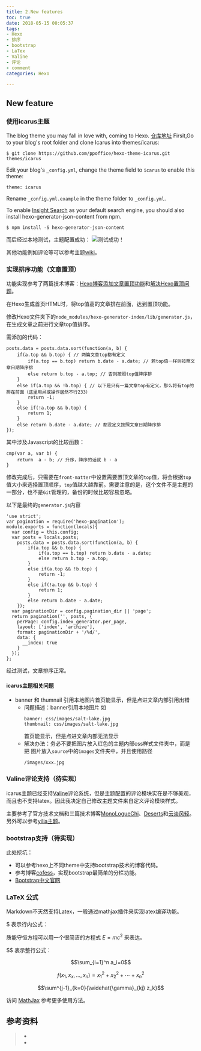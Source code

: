 ```yaml
---
title: 2.New features
toc: true
date: 2018-05-15 00:05:37
tags:
- Hexo
- 排序
- bootstrap
- LaTex
- Valine
- 评论
- comment
categories: Hexo

---
```

## New feature

### 使用icarus主题
The blog theme you may fall in love with, coming to Hexo. [仓库地址](https://github.com/ppoffice/hexo-theme-icarus)
Firsit,Go to your blog's root folder and clone Icarus into themes/icarus:
```
$ git clone https://github.com/ppoffice/hexo-theme-icarus.git themes/icarus
```
Edit your blog's `_config.yml`, change the theme field to `icarus` to enable this theme:
```
theme: icarus
```
Rename `_config.yml.example` in the theme folder to `_config.yml`.

To enable [Insight Search](https://github.com/ppoffice/hexo-theme-icarus/wiki/Search#insight-search) as your default search engine, you should also install hexo-generator-json-content from npm.
```
$ npm install -S hexo-generator-json-content
```
而后经过本地测试，主题配置成功：
![测试成功！](icarus1.JPG)

其他功能例如评论等可以参考主题[wiki](https://github.com/ppoffice/hexo-theme-icarus/wiki)。

### 实现排序功能（文章置顶）
功能实现参考了两篇技术博客：[Hexo博客添加文章置顶功能](https://sobaigu.com/hexo-post-stick-to-top.html)和[解决Hexo置顶问题](http://www.netcan666.com/2015/11/22/%E8%A7%A3%E5%86%B3Hexo%E7%BD%AE%E9%A1%B6%E9%97%AE%E9%A2%98/)。

在Hexo生成首页HTML时，将top值高的文章排在前面，达到置顶功能。

修改Hexo文件夹下的`node_modules/hexo-generator-index/lib/generator.js`，在生成文章之前进行文章top值排序。

需添加的代码：

```
posts.data = posts.data.sort(function(a, b) {
    if(a.top && b.top) { // 两篇文章top都有定义
        if(a.top == b.top) return b.date - a.date; // 若top值一样则按照文章日期降序排
        else return b.top - a.top; // 否则按照top值降序排
    }
    else if(a.top && !b.top) { // 以下是只有一篇文章top有定义，那么将有top的排在前面（这里用异或操作居然不行233）
        return -1;
    }
    else if(!a.top && b.top) {
        return 1;
    }
    else return b.date - a.date; // 都没定义按照文章日期降序排
});
```
其中涉及Javascript的比较函数：
```
cmp(var a, var b) {
    return  a - b; // 升序，降序的话就 b - a
}
```
修改完成后，只需要在`front-matter`中设置需要置顶文章的`top`值，将会根据`top`值大小来选择置顶顺序，`top`值越大越靠前。需要注意的是，这个文件不是主题的一部分，也不是`Git`管理的，备份的时候比较容易忽略。

以下是最终的`generator.js`内容

```
'use strict';
var pagination = require('hexo-pagination');
module.exports = function(locals){
  var config = this.config;
  var posts = locals.posts;
    posts.data = posts.data.sort(function(a, b) {
        if(a.top && b.top) {
            if(a.top == b.top) return b.date - a.date;
            else return b.top - a.top;
        }
        else if(a.top && !b.top) {
            return -1;
        }
        else if(!a.top && b.top) {
            return 1;
        }
        else return b.date - a.date;
    });
  var paginationDir = config.pagination_dir || 'page';
  return pagination('', posts, {
    perPage: config.index_generator.per_page,
    layout: ['index', 'archive'],
    format: paginationDir + '/%d/',
    data: {
      __index: true
    }
  });
};
```
经过测试，文章排序正常。

#### icarus主题相关问题

* banner 和 thumnail 引用本地图片首页能显示，但是点进文章内部引用出错
  * 问题描述：banner引用本地图片 如
    ```
    banner: css/images/salt-lake.jpg
    thumbnail: css/images/salt-lake.jpg
    ```
    首页能显示，但是点进文章内部无法显示
  * 解决办法：务必不要把图片放入红色的主题内部css样式文件夹中，而是把 图片放入`source`中的`images`文件夹中，并且使用路径
    ```
    /images/xxx.jpg
    ```
### Valine评论支持（待实现）

icarus主题已经支持[Valine](https://valine.js.org/)评论系统，但是主题配置的评论模块实在是不够美观，而且也不支持latex。因此我决定自己修改主题文件来自定义评论模块样式。

主要参考了官方技术文档和三篇技术博客[MonoLogueChi](https://www.xxwhite.com/2017/Valine.html)、[Deserts](https://panjunwen.com/diy-a-comment-system/)和[云淡风轻](https://ioliu.cn/2017/add-valine-comments-to-your-blog/)。另外可以参考[yilia主题](https://github.com/litten/hexo-theme-yilia/pull/646)。

### bootstrap支持（待实现）
此处挖坑：
* 可以参考hexo上不同theme中支持bootstrap技术的博客代码。
* 参考博客[cofess](http://blog.cofess.com/books/)，实现bootstrap最简单的分栏功能。
* [Bootstrap中文官网](http://www.bootcss.com/)

### LaTeX 公式

Markdown不天然支持Latex，一般通过mathjax插件来实现latex编译功能。

$ 表示行内公式：

质能守恒方程可以用一个很简洁的方程式 $E=mc^2$ 来表达。

$$ 表示整行公式：

$$\sum_{i=1}^n a_i=0$$

$$f(x_1,x_x,\ldots,x_n) = x_1^2 + x_2^2 + \cdots + x_n^2 $$

$$\sum^{j-1}_{k=0}{\widehat{\gamma}_{kj} z_k}$$

访问 [MathJax](http://meta.math.stackexchange.com/questions/5020/mathjax-basic-tutorial-and-quick-reference) 参考更多使用方法。

## 参考资料
> - []()
> - []()
